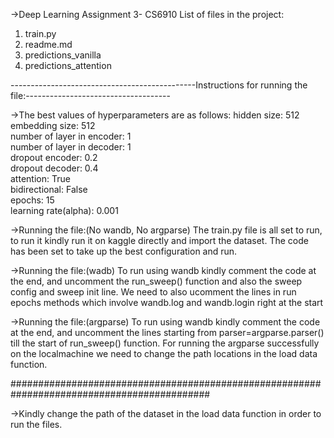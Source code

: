 ->Deep Learning Assignment 3- CS6910
List of files in the project: 
1. train.py
2. readme.md
3. predictions_vanilla
4. predictions_attention


----------------------------------------------Instructions for running the file:------------------------------------

->The best values of hyperparameters are as follows:
hidden size: 512  
embedding size: 512  
number of layer in encoder: 1  
number of layer in decoder: 1  
dropout encoder: 0.2  
dropout decoder: 0.4  
attention: True  
bidirectional: False  
epochs: 15  
learning rate(alpha): 0.001  

->Running the file:(No wandb, No argparse)
The train.py file is all set to run, to run it kindly run it on kaggle directly and import the dataset. 
The code has been set to take up the best configuration and run.

->Running the file:(wadb)
To run using wandb kindly comment the code at the end, and uncomment the run_sweep() function and also the sweep config and sweep init line.
We need to also ucomment the lines in run epochs methods which involve wandb.log and wandb.login right at the start

->Running the file:(argparse)
To run using wandb kindly comment the code at the end, and uncomment the lines starting from parser=argparse.parser() till the start of run_sweep() function.
For running the argparse successfully on the localmachine we need to change the path locations in the load data function.

############################################################################################

->Kindly change the path of the dataset in the load data function in order to run the files.
